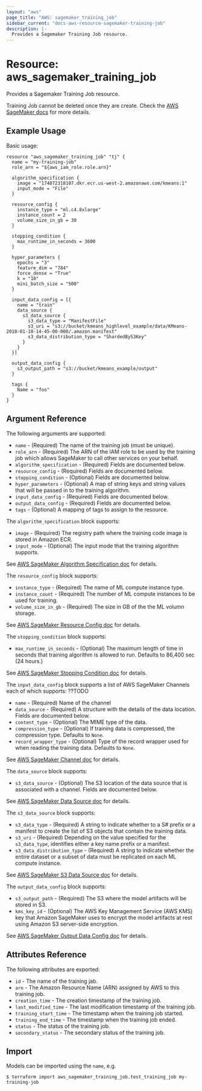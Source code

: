 ```yaml
---
layout: "aws"
page_title: "AWS: sagemaker_training_job"
sidebar_current: "docs-aws-resource-sagemaker-training-job"
description: |-
  Provides a Sagemaker Training Job resource.
---
```


# Resource: aws_sagemaker_training_job

Provides a Sagemaker Training Job resource.

Training Job cannot be deleted once they are create. Check the [AWS SageMaker docs](https://docs.aws.amazon.com/sagemaker/latest/dg/whatis.html) for more details.

## Example Usage

Basic usage:

```hcl
resource "aws_sagemaker_training_job" "tj" {
  name = "my-training-job"
  role_arn = "${aws_iam_role.role.arn}"

  algorithm_specification {
    image = "174872318107.dkr.ecr.us-west-2.amazonaws.com/kmeans:1"
    input_mode = "File"
  }

  resource_config {
    instance_type = "ml.c4.8xlarge"
    instance_count = 2
    volume_size_in_gb = 30
  }

  stopping_condition {
    max_runtime_in_seconds = 3600
  }

  hyper_parameters {
    epochs = "3"
    feature_dim = "784"
    force_dense = "True"
    k = "10"
    mini_batch_size = "500"
  }

  input_data_config = [{
    name = "train"
    data_source {
      s3_data_source {
        s3_data_type = "ManifestFile"
        s3_uri = "s3://bucket/kmeans_highlevel_example/data/KMeans-2018-01-10-14-45-00-000/.amazon.manifest"
        s3_data_distribution_type = "ShardedByS3Key"
      }
    }
  }]

  output_data_config {
    s3_output_path = "s3://bucket/kmeans_example/output"
  }

  tags {
    Name = "foo"
  }
}
```

## Argument Reference

The following arguments are supported:

* `name` - (Required) The name of the training job (must be unique).
* `role_arn` - (Required) The ARN of the IAM role to be used by the training job which allows SageMaker to call other services on your behalf.
* `algorithm_specification` - (Required) Fields are documented below.
* `resource_config` - (Required) Fields are documented below.
* `stopping_condition` - (Optional) Fields are documented below.
* `hyper_parameters` - (Optional) A map of string keys and string values that will be passed in to the training algorithm.
* `input_data_config` - (Required) Fields are documented below.
* `output_data_config` - (Required) Fields are documented below.
* `tags` - (Optional) A mapping of tags to assign to the resource.

The `algorithm_specification` block supports:

* `image` - (Required) The registry path where the training code image is stored in Amazon ECR.
* `input_mode` - (Optional) The input mode that the training algorithm supports.

See [AWS SageMaker Algorithm Specification doc](https://docs.aws.amazon.com/sagemaker/latest/dg/API_AlgorithmSpecification.html) for details.

The `resource_config` block supports:

* `instance_type` - (Required) The name of ML compute instance type.
* `instance_count` - (Required) The number of ML compute instances to be used for training.
* `volume_size_in_gb` - (Required) The size in GB of the the ML volumn storage.

See [AWS SageMaker Resource Config doc](https://docs.aws.amazon.com/sagemaker/latest/dg/API_ResourceConfig.html) for details.

The `stopping_condition` block supports:

* `max_runtime_in_seconds` - (Optional) The maximum length of time in seconds that training algorithm is allowed to run. Defaults to 86,400 sec (24 hours.)

See [AWS SageMaker Stopping Condition doc](https://docs.aws.amazon.com/sagemaker/latest/dg/API_StoppingCondition.html) for details.

The `input_data_config` block supports a list of AWS SageMaker Channels each of which supports: ??TODO

* `name` - (Required) Name of the channel
* `data_source` - (Required) A structure with the details of the data location. Fields are documented below.
* `content_type` - (Optional) The MIME type of the data.
* `compression_type` - (Optional) If training data is compressed, the compression type. Defaults to `None`.
* `record_wrapper_type` - (Optional) Type of the record wrapper used for when reading the training data. Defaults to `None`.

See [AWS SageMaker Channel doc](https://docs.aws.amazon.com/sagemaker/latest/dg/API_Channel.html) for details.

The `data_source` block supports:

* `s3_data_source`  - (Optional) The S3 location of the data source that is associated with a channel. Fields are documented below.

See [AWS SageMaker Data Source doc](https://docs.aws.amazon.com/sagemaker/latest/dg/API_DataSource.html) for details.

The `s3_data_source` block supports:

* `s3_data_type`  - (Required) A string to indicate whether to a S# prefix or a manifest to create the list of S3 objects that contain the training data.
* `s3_uri` - (Required) Depending on the value specified for the `s3_data_type`, identifies either a key name prefix or a manifest.
* `s3_data_distribution_type` - (Required) A string to indicate whether the entire dataset or a subset of data must be replicated on each ML compute instance.

See [AWS SageMaker S3 Data Source doc](https://docs.aws.amazon.com/sagemaker/latest/dg/API_S3DataSource.html) for details.

The `output_data_config` block supports:

* `s3_output_path` - (Required) The S3 where the model artifacts will be stored in S3.
* `kms_key_id` - (Optional) The AWS Key Management Service (AWS KMS) key that Amazon SageMaker uses to encrypt the model artifacts at rest using Amazon S3 server-side encryption.

See [AWS SageMaker Output Data Config doc](https://docs.aws.amazon.com/sagemaker/latest/dg/API_OutputDataConfig.html) for details.


## Attributes Reference

The following attributes are exported:

* `id` - The name of the training jab.
* `arn` - The Amazon Resource Name (ARN) assigned by AWS to this training job.
* `creation_time` - The creation timestamp of the training job.
* `last_modified_time` - The last modification timestamp of the training job.
* `training_start_time` - The timestamp when the training job started.
* `training_end_time` - The timestamp when the training job ended.
* `status` -  The status of the training job.
* `secondary_status` -  The secondary status of the training job.

## Import

Models can be imported using the `name`, e.g.

```
$ terraform import aws_sagemaker_training_job.test_training_job my-training-job
```